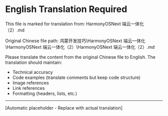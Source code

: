 ﻿# English Translation Required

This file is marked for translation from: HarmonyOSNext 端云一体化（2）.md

Original Chinese file path: 鸿蒙开发技巧\HarmonyOSNext 端云一体化\HarmonyOSNext 端云一体化（2）\HarmonyOSNext 端云一体化（2）.md

Please translate the content from the original Chinese file to English.
The translation should maintain:
- Technical accuracy
- Code examples (translate comments but keep code structure)
- Image references
- Link references
- Formatting (headers, lists, etc.)

---

[Automatic placeholder - Replace with actual translation]
